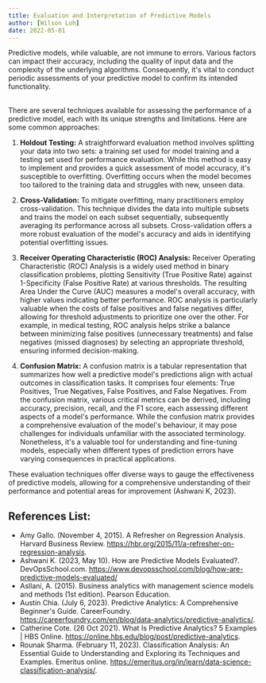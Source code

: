 ```yaml
---
title: Evaluation and Interpretation of Predictive Models
author: [Wilson Loh]
date: 2022-05-01
---
```


Predictive models, while valuable, are not immune to errors. Various factors can impact their accuracy, including the quality of input data and the complexity of the underlying algorithms. Consequently, it's vital to conduct periodic assessments of your predictive model to confirm its intended functionality.

<br>
There are several techniques available for assessing the performance of a predictive model, each with its unique strengths and limitations. Here are some common approaches:

1.	**Holdout Testing:** A straightforward evaluation method involves splitting your data into two sets: a training set used for model training and a testing set used for performance evaluation. While this method is easy to implement and provides a quick assessment of model accuracy, it's susceptible to overfitting. Overfitting occurs when the model becomes too tailored to the training data and struggles with new, unseen data.

2.	**Cross-Validation:** To mitigate overfitting, many practitioners employ cross-validation. This technique divides the data into multiple subsets and trains the model on each subset sequentially, subsequently averaging its performance across all subsets. Cross-validation offers a more robust evaluation of the model's accuracy and aids in identifying potential overfitting issues.


3.	**Receiver Operating Characteristic (ROC) Analysis:** Receiver Operating Characteristic (ROC) Analysis is a widely used method in binary classification problems, plotting Sensitivity (True Positive Rate) against 1-Specificity (False Positive Rate) at various thresholds. The resulting Area Under the Curve (AUC) measures a model's overall accuracy, with higher values indicating better performance. ROC analysis is particularly valuable when the costs of false positives and false negatives differ, allowing for threshold adjustments to prioritize one over the other. For example, in medical testing, ROC analysis helps strike a balance between minimizing false positives (unnecessary treatments) and false negatives (missed diagnoses) by selecting an appropriate threshold, ensuring informed decision-making.

4.	**Confusion Matrix:** A confusion matrix is a tabular representation that summarizes how well a predictive model's predictions align with actual outcomes in classification tasks. It comprises four elements: True Positives, True Negatives, False Positives, and False Negatives. From the confusion matrix, various critical metrics can be derived, including accuracy, precision, recall, and the F1 score, each assessing different aspects of a model's performance. While the confusion matrix provides a comprehensive evaluation of the model's behaviour, it may pose challenges for individuals unfamiliar with the associated terminology. Nonetheless, it's a valuable tool for understanding and fine-tuning models, especially when different types of prediction errors have varying consequences in practical applications.


These evaluation techniques offer diverse ways to gauge the effectiveness of predictive models, allowing for a comprehensive understanding of their performance and potential areas for improvement (Ashwani K, 2023).


## References List:
- Amy Gallo. (November 4, 2015). A Refresher on Regression Analysis. Harvard Business Review. https://hbr.org/2015/11/a-refresher-on-regression-analysis.
- Ashwani K. (2023, May 10). How are Predictive Models Evaluated?. DevOpsSchool.com. https://www.devopsschool.com/blog/how-are-predictive-models-evaluated/
- Asllani, A. (2015). Business analytics with management science models and methods (1st edition). Pearson Education.
- Austin Chia. (July 6, 2023). Predictive Analytics: A Comprehensive Beginner's Guide. CareerFoundry.  https://careerfoundry.com/en/blog/data-analytics/predictive-analytics/.
- Catherine Cote. (26 Oct 2021). What Is Predictive Analytics? 5 Examples | HBS Online. https://online.hbs.edu/blog/post/predictive-analytics.
- Rounak Sharma. (February 11, 2023). Classification Analysis: An Essential Guide to Understanding and Exploring its Techniques and Examples. Emeritus online. https://emeritus.org/in/learn/data-science-classification-analysis/.

